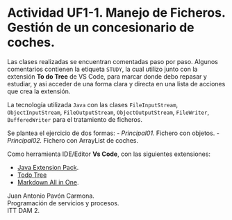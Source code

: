 # Actividad UF1-1. Manejo de Ficheros. Gestión de un concesionario de coches. 
Las clases realizadas se encuentran comentadas paso por paso. Algunos comentarios contienen la etiqueta `STUDY`, la cual utilizo junto con la extensión **To do Tree** de VS Code, para marcar donde debo repasar y estudiar, y asi acceder de una forma clara y directa en una lista de acciones que crea la extensión.

La tecnología utilizada `Java` con las clases `FileInputStream`,  `ObjectInputStream`, `FileOutputStream`, `ObjectOutputStream`, `FileWriter`, `BufferedWriter` para el tratamiento de ficheros.

Se plantea el ejercicio de dos formas:
*- Principal01.* Fichero con objetos.
*- Principal02.* Fichero con ArrayList de coches.

Como herramienta IDE/Editor **Vs Code**, con las siguientes extensiones:
- [Java Extension Pack](https://marketplace.visualstudio.com/items?itemName=vscjava.vscode-java-pack).
- [Todo Tree](https://marketplace.visualstudio.com/items?itemName=Gruntfuggly.todo-tree)
- [Markdown All in One](https://marketplace.visualstudio.com/items?itemName=yzhang.markdown-all-in-one).

Juan Antonio Pavón Carmona.  
Programación de servicios y procesos.  
ITT DAM 2.

